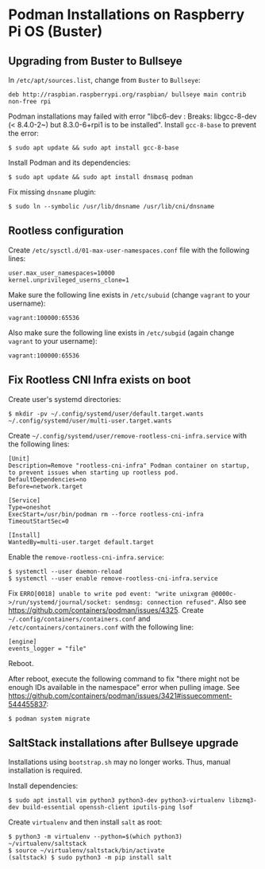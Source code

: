 # Podman Installations on Raspberry Pi OS (Buster)


## Upgrading from Buster to Bullseye

In `/etc/apt/sources.list`, change from `Buster` to `Bullseye`:
```
deb http://raspbian.raspberrypi.org/raspbian/ bullseye main contrib non-free rpi
```

Podman installations may failed with error "libc6-dev : Breaks: libgcc-8-dev (< 8.4.0-2~) but 8.3.0-6+rpi1 is to be installed". Install `gcc-8-base` to prevent the error:
```
$ sudo apt update && sudo apt install gcc-8-base
```

Install Podman and its dependencies:
```
$ sudo apt update && sudo apt install dnsmasq podman
```

Fix missing `dnsname` plugin:
```
$ sudo ln --symbolic /usr/lib/dnsname /usr/lib/cni/dnsname
```


## Rootless configuration

Create `/etc/sysctl.d/01-max-user-namespaces.conf` file with the following lines:
```
user.max_user_namespaces=10000
kernel.unprivileged_userns_clone=1
```

Make sure the following line exists in `/etc/subuid` (change `vagrant` to your username):
```
vagrant:100000:65536
```

Also make sure the following line exists in `/etc/subgid` (again change `vagrant` to your username):
```
vagrant:100000:65536
```


## Fix Rootless CNI Infra exists on boot

Create user's systemd directories:
```
$ mkdir -pv ~/.config/systemd/user/default.target.wants ~/.config/systemd/user/multi-user.target.wants
```

Create `~/.config/systemd/user/remove-rootless-cni-infra.service` with the following lines:
```
[Unit]
Description=Remove "rootless-cni-infra" Podman container on startup, to prevent issues when starting up rootless pod.
DefaultDependencies=no
Before=network.target

[Service]
Type=oneshot
ExecStart=/usr/bin/podman rm --force rootless-cni-infra
TimeoutStartSec=0

[Install]
WantedBy=multi-user.target default.target
```

Enable the `remove-rootless-cni-infra.service`:
```
$ systemctl --user daemon-reload
$ systemctl --user enable remove-rootless-cni-infra.service
```

Fix `ERRO[0018] unable to write pod event: "write unixgram @0000c->/run/systemd/journal/socket: sendmsg: connection refused"`. Also see https://github.com/containers/podman/issues/4325. Create `~/.config/containers/containers.conf` and `/etc/containers/containers.conf` with the following line:
```
[engine]
events_logger = "file"
```

Reboot.

After reboot, execute the following command to fix "there might not be enough IDs available in the namespace" error when pulling image. See https://github.com/containers/podman/issues/3421#issuecomment-544455837:
```
$ podman system migrate
```


## SaltStack installations after Bullseye upgrade

Installations using `bootstrap.sh` may no longer works. Thus, manual installation is required.

Install dependencies:
```
$ sudo apt install vim python3 python3-dev python3-virtualenv libzmq3-dev build-essential openssh-client iputils-ping lsof
```

Create `virtualenv` and then install `salt` as root:
```
$ python3 -m virtualenv --python=$(which python3) ~/virtualenv/saltstack
$ source ~/virtualenv/saltstack/bin/activate
(saltstack) $ sudo python3 -m pip install salt
```
